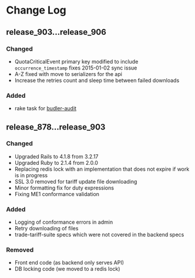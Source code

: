 # Change Log

## release_903...release_906
### Changed
- QuotaCriticalEvent primary key modified to include `occurrence_timestamp` fixes 2015-01-02 sync issue
- A-Z fixed with move to serializers for the api
- Increase the retries count and sleep time between failed downloads

### Added
- rake task for [budler-audit](https://github.com/rubysec/bundler-audit)

## release_878...release_903
### Changed
- Upgraded Rails to 4.1.8 from 3.2.17
- Upgraded Ruby to 2.1.4 from 2.0.0
- Replacing redis lock with an implementation that does not expire if work is in progress
- SSL 3.0 removed for tariff update file downloading
- Minor formatting fix for duty expressions
- Fixing ME1 conformance validation

### Added
- Logging of conformance errors in admin
- Retry downloading of files
- trade-tariff-suite specs which were not covered in the backend specs

### Removed
- Front end code (as backend only serves API)
- DB locking code (we moved to a redis lock)

